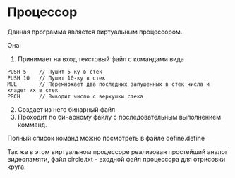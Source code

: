 # Процессор
Данная программа является виртуальным процессором.

Она:

1) Принимает на вход текстовый файл с командами вида
```
PUSH 5    // Пушит 5-ку в стек
PUSH 10   // Пушит 10-ку в стек
MUL       // Перемножает два последних запушенных в стек числа и кладет их в стек
PRCH      // Выводит число с верхушки стека
```
2) Создает из него бинарный файл
3) Проходит по бинарному файлу с последовательным выполнением комманд.

Полный список команд можно посмотреть в файле define.define

Так же в этом виртуальном процессоре реализован простейший аналог видеопамяти,
файл circle.txt - входной файл процессора для отрисовки круга. 
